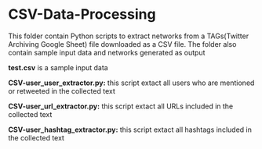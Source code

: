 # CSV-Data-Processing
This folder contain Python scripts to extract networks from a TAGs(Twitter Archiving Google Sheet) file downloaded as a CSV file. 
The folder also contain sample input data and networks generated as output

**test.csv** is a sample input data

**CSV-user_user_extractor.py:** this script extact all users who are mentioned or retweeted in the collected text 

**CSV-user_url_extractor.py:** this script extact all URLs included in the collected text 

**CSV-user_hashtag_extractor.py:** this script extact all hashtags included in the collected text 
